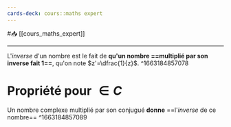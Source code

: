 ```yaml
---
cards-deck: cours::maths expert
---
```


#📥 [[cours_maths_expert]]

---
L'*inverse* d'un nombre est le fait de **qu'un nombre ==multiplié par son inverse fait 1==**, qu'on note $z'=\dfrac{1}{z}$.
^1663184857078
# Propriété pour $\in C$
Un nombre complexe multiplié par son conjugué **donne** ==l'*inverse* de ce nombre==
^1663184857089
